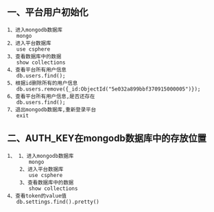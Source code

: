 ## 一、平台用户初始化
	1、进入mongodb数据库
	   mongo
	2、进入平台数据库
	   use csphere
	3、查看数据库中的数据
	   show collections
	4、查看平台所有用户信息
	   db.users.find();
	5、根据id删除所有的用户信息
	   db.users.remove({_id:ObjectId("5e032a899bbf370915000005")});
	6、查看平台所有用户信息,是否还存在  
	   db.users.find();
	7、退出mongodb数据库,重新登录平台
	   exit
## 二、AUTH_KEY在mongodb数据库中的存放位置
	1、 1、进入mongodb数据库
           mongo
        2、进入平台数据库
           use csphere
        3、查看数据库中的数据
           show collections
	4、查看token的value值
	   db.settings.find().pretty()

